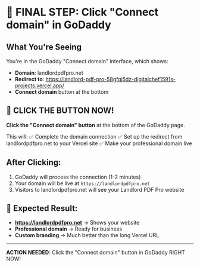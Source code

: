 # 🚀 FINAL STEP: Click "Connect domain" in GoDaddy

## What You're Seeing
You're in the GoDaddy "Connect domain" interface, which shows:
- **Domain**: landlordpdfpro.net
- **Redirect to**: https://landlord-pdf-pro-58gfqj5dz-digitalchef1591s-projects.vercel.app/
- **Connect domain** button at the bottom

## 🎯 CLICK THE BUTTON NOW!

**Click the "Connect domain" button** at the bottom of the GoDaddy page.

This will:
✅ Complete the domain connection
✅ Set up the redirect from landlordpdfpro.net to your Vercel site
✅ Make your professional domain live

## After Clicking:
1. GoDaddy will process the connection (1-2 minutes)
2. Your domain will be live at `https://landlordpdfpro.net`
3. Visitors to landlordpdfpro.net will see your Landlord PDF Pro website

## 🎉 Expected Result:
- **https://landlordpdfpro.net** → Shows your website
- **Professional domain** → Ready for business
- **Custom branding** → Much better than the long Vercel URL

---

**ACTION NEEDED**: Click the "Connect domain" button in GoDaddy RIGHT NOW!
